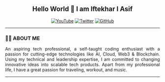 <!-- https://github.com/iftekhariasif/iftekhariasif/issues/1  -->
<h2 align="center">Hello World 👋 I am Iftekhar I Asif</h2>

<!-- https://github.com/iftekhariasif/iftekhariasif/issues/3  -->
<div align="center">

<a href="https://www.youtube.com/IftekharIAsif" target="blank">![YouTube](https://img.shields.io/youtube/channel/subscribers/UCvE1503oOurDjrFw2Mrt-Og?color=%09%23FF0000&logo=youtube&style=for-the-badge)</a>
<a href="https://www.twitter.com/IftekharIAsif" target="blank">![Twitter](https://img.shields.io/twitter/follow/iftekhariasif?label=Iftekhar%20I%20Asif&logo=twitter&style=for-the-badge)</a>
<a href="https://www.github.com/IftekharIAsif" target="blank">![GitHub](https://img.shields.io/github/followers/IftekharIAsif?logo=github&style=for-the-badge)</a>

</div>

---

### :technologist: ABOUT ME

<p align="justify">
An aspiring tech professional, a self-taught coding enthusiast with a passion for cutting-edge technologies like AI, Cloud, Web3 & Blockchain. Using my technical and leadership expertise, I am committed to changing innovative ideas into scalable tech products. Apart from my professional life, I have a great passion for traveling, workout, and music.
</p>

---
